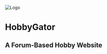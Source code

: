 ![Logo](https://github.com/aelawsons/HobbyGator/assets/93962200/43f1b9f6-0de8-44d9-bc6e-c5584b85f27b)
# HobbyGator
## A Forum-Based Hobby Website
